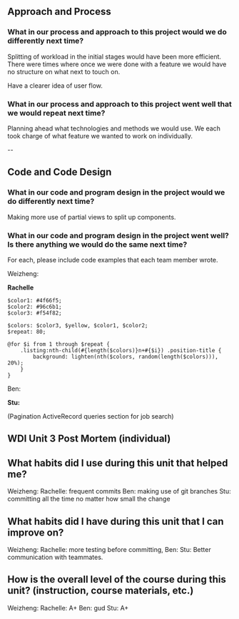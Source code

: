 ## Approach and Process

### What in our process and approach to this project would we do differently next time?

Splitting of workload in the initial stages would have been more efficient. There were times where once we were done with a feature we would have no structure on what next to touch on.

Have a clearer idea of user flow. 

### What in our process and approach to this project went well that we would repeat next time?

Planning ahead what technologies and methods we would use. We each took charge of what feature we wanted to work on individually.

--

## Code and Code Design
### What in our code and program design in the project would we do differently next time?

Making more use of partial views to split up components. 

### What in our code and program design in the project went well? Is there anything we would do the same next time?

For each, please include code examples that each team member wrote.

Weizheng: 


**Rachelle**
```$yellow: #fbd864;
$color1: #4f66f5;
$color2: #96c6b1;
$color3: #f54f82;

$colors: $color3, $yellow, $color1, $color2;
$repeat: 80;

@for $i from 1 through $repeat {
    .listing:nth-child(#{length($colors)}n+#{$i}) .position-title {
        background: lighten(nth($colors, random(length($colors))), 20%);
    }
}
```

Ben: 

**Stu:**

(Pagination ActiveRecord queries section for job search) 

## WDI Unit 3 Post Mortem (individual)

## What habits did I use during this unit that helped me?

Weizheng:
Rachelle: frequent commits
Ben: making use of git branches
Stu: committing all the time no matter how small the change

## What habits did I have during this unit that I can improve on?

Weizheng:
Rachelle: more testing before committing, 
Ben: 
Stu: Better communication with teammates.

## How is the overall level of the course during this unit? (instruction, course materials, etc.)

Weizheng:
Rachelle: A+
Ben: gud
Stu: A+
